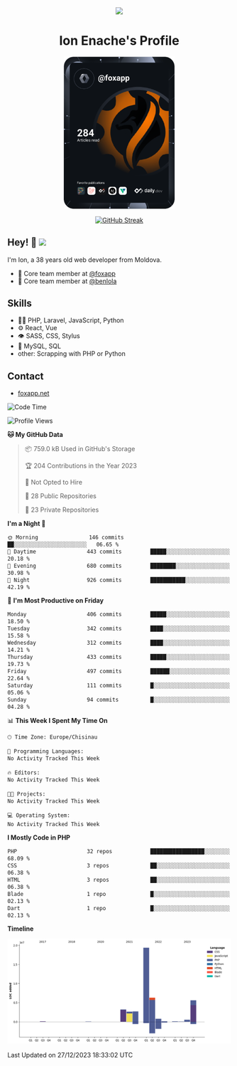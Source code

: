 <div id="header" align="center">
  <img src="https://media.giphy.com/media/M9gbBd9nbDrOTu1Mqx/giphy.gif" width="100"/>
	<h1>Ion Enache's Profile</h1>
</div>
<div align="center">
	<a href="https://app.daily.dev/foxapp"><img src="https://github.com/foxapp/foxapp/blob/master/devcard.svg" width="250" alt="Ion Enache's Dev Card"/></a>
</div>


<div align="center">
	
[![GitHub Streak](http://github-readme-streak-stats.herokuapp.com?user=foxapp&hide_border=true&date_format=M%20j%5B%2C%20Y%5D)](https://git.io/streak-stats)
	
</div>


## Hey! 👋 <img src="https://media.giphy.com/media/hvRJCLFzcasrR4ia7z/giphy.gif" width="30px"/>
I'm Ion, a 38 years old web developer from Moldova.


- 👥 Core team member at [@foxapp](https://github.com/foxapp)
- 👥 Core team member at [@benlola](https://github.com/benlola)

## Skills
- 👨‍💻 PHP, Laravel, JavaScript, Python
- ⚙️ React, Vue
- 👁️ SASS, CSS, Stylus
- 💽 MySQL, SQL
- other: Scrapping with PHP or Python

## Contact
- [foxapp.net](https://www.foxapp.net)

<!--START_SECTION:waka-->
![Code Time](http://img.shields.io/badge/Code%20Time-1%2C695%20hrs%2025%20mins-blue)

![Profile Views](http://img.shields.io/badge/Profile%20Views-0-blue)

**🐱 My GitHub Data** 

> 📦 759.0 kB Used in GitHub's Storage 
 > 
> 🏆 204 Contributions in the Year 2023
 > 
> 🚫 Not Opted to Hire
 > 
> 📜 28 Public Repositories 
 > 
> 🔑 23 Private Repositories 
 > 
**I'm a Night 🦉** 

```text
🌞 Morning                146 commits         ██░░░░░░░░░░░░░░░░░░░░░░░   06.65 % 
🌆 Daytime                443 commits         █████░░░░░░░░░░░░░░░░░░░░   20.18 % 
🌃 Evening                680 commits         ████████░░░░░░░░░░░░░░░░░   30.98 % 
🌙 Night                  926 commits         ███████████░░░░░░░░░░░░░░   42.19 % 
```
📅 **I'm Most Productive on Friday** 

```text
Monday                   406 commits         █████░░░░░░░░░░░░░░░░░░░░   18.50 % 
Tuesday                  342 commits         ████░░░░░░░░░░░░░░░░░░░░░   15.58 % 
Wednesday                312 commits         ████░░░░░░░░░░░░░░░░░░░░░   14.21 % 
Thursday                 433 commits         █████░░░░░░░░░░░░░░░░░░░░   19.73 % 
Friday                   497 commits         ██████░░░░░░░░░░░░░░░░░░░   22.64 % 
Saturday                 111 commits         █░░░░░░░░░░░░░░░░░░░░░░░░   05.06 % 
Sunday                   94 commits          █░░░░░░░░░░░░░░░░░░░░░░░░   04.28 % 
```


📊 **This Week I Spent My Time On** 

```text
🕑︎ Time Zone: Europe/Chisinau

💬 Programming Languages: 
No Activity Tracked This Week

🔥 Editors: 
No Activity Tracked This Week

🐱‍💻 Projects: 
No Activity Tracked This Week

💻 Operating System: 
No Activity Tracked This Week
```

**I Mostly Code in PHP** 

```text
PHP                      32 repos            █████████████████░░░░░░░░   68.09 % 
CSS                      3 repos             ██░░░░░░░░░░░░░░░░░░░░░░░   06.38 % 
HTML                     3 repos             ██░░░░░░░░░░░░░░░░░░░░░░░   06.38 % 
Blade                    1 repo              █░░░░░░░░░░░░░░░░░░░░░░░░   02.13 % 
Dart                     1 repo              █░░░░░░░░░░░░░░░░░░░░░░░░   02.13 % 
```



**Timeline**

![Lines of Code chart](https://raw.githubusercontent.com/foxapp/foxapp/master/assets/bar_graph.png)


 Last Updated on 27/12/2023 18:33:02 UTC
<!--END_SECTION:waka-->
